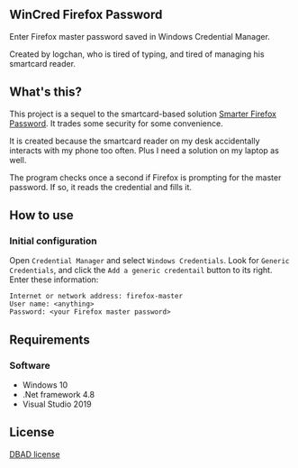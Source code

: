 WinCred Firefox Password
---

Enter Firefox master password saved in Windows Credential Manager.

Created by logchan, who is tired of typing, and tired of managing his smartcard reader.

## What's this?

This project is a sequel to the smartcard-based solution [Smarter Firefox Password](https://github.com/logchan/SmarterFirefoxPassword/). It trades some security for some convenience.

It is created because the smartcard reader on my desk accidentally interacts with my phone too often. Plus I need a solution on my laptop as well.

The program checks once a second if Firefox is prompting for the master password. If so, it reads the credential and fills it.

## How to use

### Initial configuration

Open `Credential Manager` and select `Windows Credentials`. Look for `Generic Credentials`, and click the `Add a generic credentail` button to its right. Enter these information:

```
Internet or network address: firefox-master
User name: <anything>
Password: <your Firefox master password>
```

## Requirements

### Software

- Windows 10
- .Net framework 4.8
- Visual Studio 2019

## License

[DBAD license](https://dbad-license.org/)